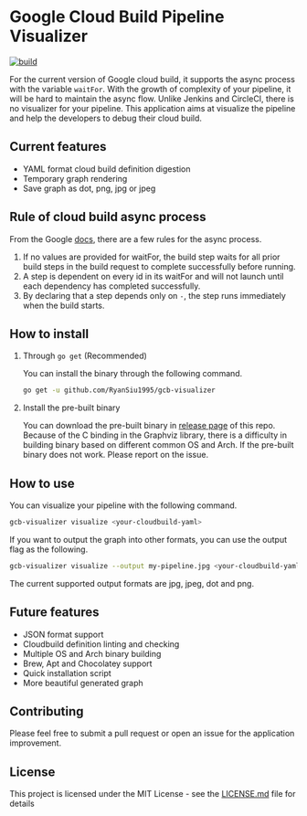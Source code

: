 # Google Cloud Build Pipeline Visualizer

[![build](https://github.com/RyanSiu1995/gcb-visualizer/workflows/Go/badge.svg)](https://github.com/RyanSiu1995/gcb-visualizer/workflows/Go/badge.svg)

For the current version of Google cloud build, it supports the async process with the variable `waitFor`. With the growth of complexity of your pipeline, it will be hard to maintain the async flow. Unlike Jenkins and CircleCI, there is no visualizer for your pipeline. This application aims at visualize the pipeline and help the developers to debug their cloud build.

## Current features
* YAML format cloud build definition digestion
* Temporary graph rendering
* Save graph as dot, png, jpg or jpeg

## Rule of cloud build async process
From the Google [docs](https://cloud.google.com/cloud-build/docs/configuring-builds/configure-build-step-order), there are a few rules for the async process.
1. If no values are provided for waitFor, the build step waits for all prior build steps in the build request to complete successfully before running.
1. A step is dependent on every id in its waitFor and will not launch until each dependency has completed successfully.
1. By declaring that a step depends only on `-`, the step runs immediately when the build starts.

## How to install
1. Through `go get` (Recommended)

   You can install the binary through the following command.
   ```bash
   go get -u github.com/RyanSiu1995/gcb-visualizer
   ```
1. Install the pre-built binary

   You can download the pre-built binary in [release page](https://github.com/RyanSiu1995/gcb-visualizer/releases) of this repo. Because of the C binding in the Graphviz library, there is a difficulty in building binary based on different common OS and Arch. If the pre-built binary does not work. Please report on the issue.

## How to use
You can visualize your pipeline with the following command.
```bash
gcb-visualizer visualize <your-cloudbuild-yaml>
```
If you want to output the graph into other formats, you can use the output flag as the following.
```bash
gcb-visualizer visualize --output my-pipeline.jpg <your-cloudbuild-yaml>
```
The current supported output formats are jpg, jpeg, dot and png.

## Future features
* JSON format support
* Cloudbuild definition linting and checking
* Multiple OS and Arch binary building
* Brew, Apt and Chocolatey support
* Quick installation script
* More beautiful generated graph

## Contributing
Please feel free to submit a pull request or open an issue for the application improvement.

## License
This project is licensed under the MIT License - see the [LICENSE.md](./LICENSE.md) file for details
